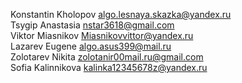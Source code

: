 Konstantin Kholopov algo.lesnaya.skazka@yandex.ru<br>
Tsygip Anastasia nstar3618@gmail.com<br>
Viktor Miasnikov Miasnikovvittor@yandex.ru<br>
Lazarev Eugene algo.asus399@mail.ru<br>
Zolotarev Nikita zolotanir00mail.ru@gmail.com<br>
Sofia Kalinnikova kalinka12345678z@yandex.ru<br>

